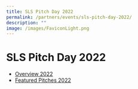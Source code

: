 ```yaml
---
title: SLS Pitch Day 2022
permalink: /partners/events/sls-pitch-day-2022/
description: ""
image: /images/FaviconLight.png
---
```

<h1>SLS Pitch Day 2022</h1>
<ul>
  <li><a target="_blank" href="/partners/events/overview-2022/">Overview 2022</a></li>
  <li><a target="_blank" href="/partners/events/featured-pitches-2022/">Featured Pitches 2022</a></li>
</ul>